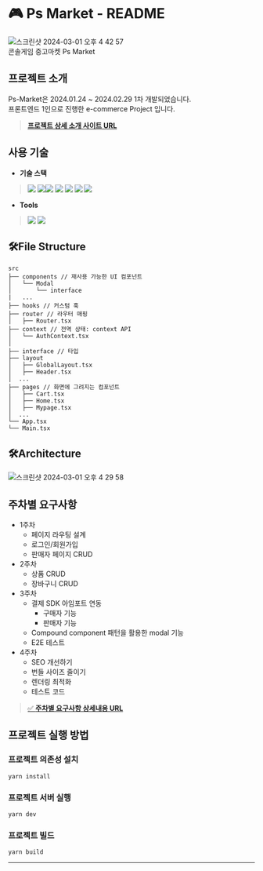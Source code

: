 # 🎮 Ps Market - README
![스크린샷 2024-03-01 오후 4 42 57](https://github.com/chasura416/commerce_project/assets/49605210/7b6f19ef-feea-4027-bfdf-eadc3a767ef2)  
콘솔게임 중고마켓 Ps Market

## 프로젝트 소개
Ps-Market은 2024.01.24 ~ 2024.02.29 1차 개발되었습니다.  
프론트엔드 1인으로 진행한 e-commerce Project 입니다.

> **[프로젝트 상세 소개 사이트 URL](https://horse-vein-162.notion.site/Ps-Market-e-commerce-214f7828e3624a89bd0a4b778a69c9c0?pvs=4)**

## 사용 기술
- **기술 스택**
> <img src="https://img.shields.io/badge/html5-E34F26?style=for-the-badge&logo=html5&logoColor=white"> <img src="https://img.shields.io/badge/React-61DAFB?style=for-the-badge&logo=react&logoColor=white"><img src="https://img.shields.io/badge/TypeScript-3178C6?style=for-the-badge&logo=typescript&logoColor=white"> <img src="https://img.shields.io/badge/Vite-646CFF?style=for-the-badge&logo=vite&logoColor=white"> <img src="https://img.shields.io/badge/tanstack Query-FF4154?style=for-the-badge&logo=reactquery&logoColor=white"> <img src="https://img.shields.io/badge/Firebase-FFCA28?style=for-the-badge&logo=firebase&logoColor=white"> <img src="https://img.shields.io/badge/tailwindCSS-06B6D4?style=for-the-badge&logo=tailwindcss&logoColor=white">



- **Tools**

> <img src="https://img.shields.io/badge/github-181717?style=for-the-badge&logo=github&logoColor=white"> <img src="https://img.shields.io/badge/github actions-2088FF?style=for-the-badge&logo=githubactions&logoColor=white">


## 🛠️File Structure

```
src
├── components // 재사용 가능한 UI 컴포넌트
│   └── Modal
│       └── interface
|   ...
├── hooks // 커스텀 훅
├── router // 라우터 매핑
│   ├── Router.tsx
├── context // 전역 상태: context API
│   └── AuthContext.tsx
│
├── interface // 타입   
├── layout
│   ├── GlobalLayout.tsx
│   ├── Header.tsx
│  ...
├── pages // 화면에 그려지는 컴포넌트
│   ├── Cart.tsx
│   ├── Home.tsx
│   ├── Mypage.tsx
│  ...
└── App.tsx 
└── Main.tsx

```

## 🛠️Architecture
![스크린샷 2024-03-01 오후 4 29 58](https://github.com/chasura416/commerce_project/assets/49605210/342167a4-e30f-40da-90e8-cb325b0af959)


<!-- 꼭 들어가면 좋은 내용
1. 주차별 요구사항 (주차별 요구사항 문서를 베이스로 문서화 추천)
2. 트러블 슈팅 (크게 추천)
3. 설계관련 고민들, 하고싶은 이야기

하지말아야 할 것
1. 텅빈 리드미(아직 완성되지 않았어도 작업중이어도 반드시 피해야 한다.)
2. TMI
3. 너무 많은 강조 -->

## 주차별 요구사항
- 1주차
  - 페이지 라우팅 설계
  - 로그인/회원가입
  - 판매자 페이지 CRUD
- 2주차
  - 상품 CRUD
  - 장바구니 CRUD
- 3주차
  - 결제 SDK 아임포트 연동
    - 구매자 기능
    - 판매자 기능
  - Compound component 패턴을 활용한 modal 기능
  - E2E 테스트
- 4주차
  - SEO 개선하기
  - 번들 사이즈 줄이기
  - 렌더링 최적화
  - 테스트 코드

> [✅ **주차별 요구사항 상세내용 URL**](https://horse-vein-162.notion.site/Commerce-Project-93069997d5094722aec976b844ad0538?pvs=4)




## 프로젝트 실행 방법

### 프로젝트 의존성 설치  

```
yarn install
```

### 프로젝트 서버 실행  

```
yarn dev
```

### 프로젝트 빌드  

```
yarn build
```

---

